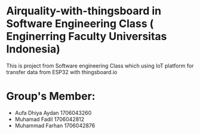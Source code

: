 # Airquality-with-thingsboard in Software Engineering Class ( Enginerring Faculty Universitas Indonesia)
This is project from Software engineering Class which using IoT platform for transfer data from ESP32 with thingsboard.io

# Group's Member: 
- Aufa Dhiya Aydan         1706043260  
- Muhamad Fadil            1706042812
- Muhammad Farhan           1706042876
